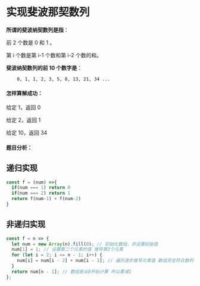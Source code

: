 # 实现斐波那契数列

**所谓的斐波纳契数列是指**：

前 2 个数是 0 和 1 。

第 i 个数是第 i-1 个数和第 i-2 个数的和。

**斐波纳契数列的前 10 个数字是**：

```
    0, 1, 1, 2, 3, 5, 8, 13, 21, 34 ...
```

#### 怎样算解成功： <a href="zen-yang-suan-jie-cheng-gong" id="zen-yang-suan-jie-cheng-gong"></a>

给定 1，返回 0

给定 2，返回 1

给定 10，返回 34

#### 题目分析： <a href="ti-mu-fen-xi" id="ti-mu-fen-xi"></a>

## 递归实现

```javascript
const f = (num) =>{
  if(num === 1) return 0
  if(num === 2) return 1
  return f(num-1) + f(num-2)
}
```

## 非递归实现

```javascript
const f = n => {
  let num = new Array(n).fill(0); // 初始化数组，并设置初始值
  num[1] = 1; // 设置第二个元素的值 推导第3个元素
  for (let i = 2; i <= n - 1; i++) {
    num[i] = num[i - 2] + num[i - 1]; // 遍历逐步推导元素值 数组完全符合数列不用进行判断等 运行效率最高。
  }
  return num[n - 1]; // 数组是从0开始计算 所以要减1
};
```
